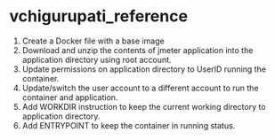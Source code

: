 # vchigurupati_reference

1. Create a Docker file with a base image
2. Download and unzip the contents of jmeter application into the application directory using root account.
3. Update permissions on application directory to UserID running the container.
4. Update/switch the user account to a different account to run the container and application.
5. Add WORKDIR instruction to keep the current working directory to application directory. 
6. Add ENTRYPOINT to keep the container in running status. 
